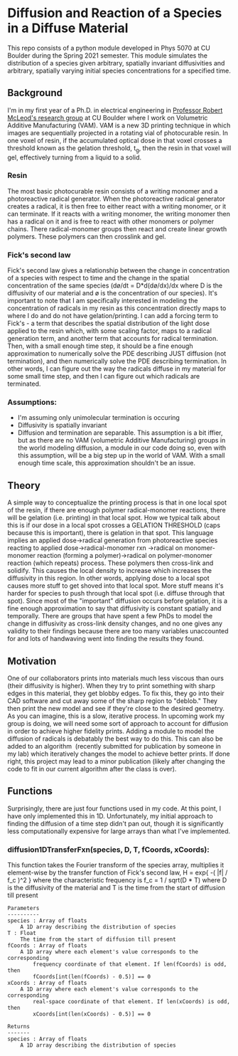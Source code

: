 # Diffusion and Reaction of a Species in a Diffuse Material
This repo consists of a python module developed in Phys 5070 at CU Boulder during the Spring 2021 semester. This module simulates the distribution of a species given arbitrary, spatially invariant diffusivities and arbitrary, spatially varying initial species concentrations for a specified time.

## Background
I'm in my first year of a Ph.D. in electrical engineering in [Professor Robert McLeod's research group](https://www.colorado.edu/faculty/mcleod/) at CU Boulder where I work on Volumetric Additive Manufacturing (VAM). VAM is a new 3D printing technique in which images are sequentially projected in a rotating vial of photocurable resin. In one voxel of resin, if the accumulated optical dose in that voxel crosses a threshold known as the gelation threshold, t<sub>g</sub>, then the resin in that voxel will gel, effectively turning from a liquid to a solid. 
### Resin
The most basic photocurable resin consists of a writing monomer and a photoreactive radical generator. When the photoreactive radical generator creates a radical, it is then free to either react with a writing monomer, or it can terminate. If it reacts with a writing monomer, the writing monomer then has a radical on it and is free to react with other monomers or polymer chains. There radical-monomer groups then react and create linear growth polymers. These polymers can then crosslink and gel. 
### Fick's second law
Fick's second law gives a relationship between the change in concentration of a species with respect to time and the change in the spatial concentration of the same species (dø/dt = D*d(dø/dx)/dx where D is the diffusivity of our material and ø is the concentration of our species). It's important to note that I am specifically interested in modeling the concentration of radicals in my resin as this concentration directly maps to where I do and do not have gelation/printing. I can add a forcing term to Fick's - a term that describes the spatial distribution of the light dose applied to the resin which, with some scaling factor, maps to a radical generation term, and another term that accounts for radical termination. Then, with a small enough time step, it should be a fine enough approximation to numerically solve the PDE describing JUST diffusion (not termination), and then numerically solve the PDE describing termination. In other words, I can figure out the way the radicals diffuse in my material for some small time step, and then I can figure out which radicals are terminated.

### Assumptions:
- I'm assuming only unimolecular termination is occuring 
- Diffusivity is spatially invariant
- Diffusion and termination are separable. This assumption is a bit iffier, but as there are no VAM (volumetric Additive Manufacturing) groups in the world modeling diffusion, a module in our code doing so, even with this assumption, will be a big step up in the world of VAM. With a small enough time scale, this approximation shouldn't be an issue. 
## Theory
A simple way to conceptualize the printing process is that in one local spot of the resin, if there are enough polymer radical-monomer reactions, there will be gelation (i.e. printing) in that local spot. How we typical talk about this is if our dose in a local spot crosses a GELATION THRESHOLD (caps because this is important), there is gelation in that spot. This language implies an applied dose->radical generation from photoreactive species reacting to applied dose->radical-monomer rxn ->radical on monomer-monomer reaction (forming a polymer)->radical on polymer-monomer reaction (which repeats) process. These polymers then cross-link and solidify. This causes the local density to increase which increases the diffusivity in this region. In other words, applying dose to a local spot causes more stuff to get shoved into that local spot. More stuff means it's harder for species to push through that local spot (i.e. diffuse through that spot). Since most of the "important" diffusion occurs before gelation, it is a fine enough approximation to say that diffusivity is constant spatially and temporally. There are groups that have spent a few PhDs to model the change in diffusivity as cross-link density changes, and no one gives any validity to their findings because there are too many variables unaccounted for and lots of handwaving went into finding the results they found. 

## Motivation
One of our collaborators prints into materials much less viscous than ours (their diffusivity is higher). When they try to print something with sharp edges in this material, they get blobby edges. To fix this, they go into their CAD software and cut away some of the sharp region to "deblob." They then print the new model and see if they're close to the desired geometry. As you can imagine, this is a slow, iterative process. In upcoming work my group is doing, we will need some sort of approach to account for diffusion in order to achieve higher fidelity prints. Adding a module to model the diffusion of radicals is debatably the best way to do this. This can also be added to an algorithm  (recently submitted for publication by someone in my lab) which iteratively changes the model to achieve better prints. If done right, this project may lead to a minor publication (likely after changing the code to fit in our current algorithm after the class is over). 

## Functions
Surprisingly, there are just four functions used in my code. At this point, I have only implemented this in 1D. Unfortunately, my initial approach to finding the diffusion of a time step didn't pan out, though it is significantly less computationally expensive for large arrays than what I've implemented.
### diffusion1DTransferFxn(species, D, T, fCoords, xCoords):
This function takes the Fourier transform of the species array, multiplies
    it element-wise by the transfer function of Fick's second law, 
    H = exp{ -( |f| / f_c )^2 } where the characteristic frequency is 
    f_c = 1 / sqrt(D * T) where D is the diffusivity of the material and T
    is the time from the start of diffusion till present 

    Parameters
    ----------
    species : Array of floats
        A 1D array describing the distribution of species
    T : Float
        The time from the start of diffusion till present
    fCoords : Array of floats
        A 1D array where each element's value corresponds to the corresponding
            frequency coordinate of that element. If len(fCoords) is odd, then 
            fCoords[int(len(fCoords) - 0.5)] == 0
    xCoords : Array of floats
        A 1D array where each element's value corresponds to the corresponding
            real-space coordinate of that element. If len(xCoords) is odd, then 
            xCoords[int(len(xCoords) - 0.5)] == 0

    Returns
    -------
    species : Array of floats
        A 1D array describing the distribution of species
